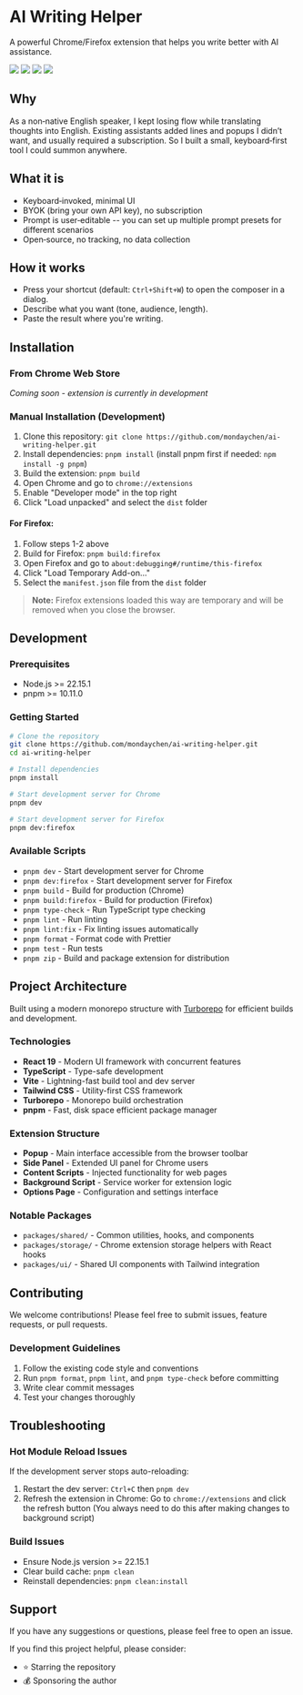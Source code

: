 # AI Writing Helper

A powerful Chrome/Firefox extension that helps you write better with AI assistance.

![](https://img.shields.io/badge/React-61DAFB?style=flat-square&logo=react&logoColor=black)
![](https://img.shields.io/badge/Typescript-3178C6?style=flat-square&logo=typescript&logoColor=white)
![](https://badges.aleen42.com/src/vitejs.svg)
![](https://img.shields.io/badge/Chrome%20Extension-MV3-yellow?style=flat-square&logo=googlechrome)

## Why

As a non‑native English speaker, I kept losing flow while translating thoughts into English. Existing assistants added lines and popups I didn’t want, and usually required a subscription. So I built a small, keyboard‑first tool I could summon anywhere.

## What it is

- Keyboard‑invoked, minimal UI
- BYOK (bring your own API key), no subscription
- Prompt is user‑editable -- you can set up multiple prompt presets for different scenarios
- Open‑source, no tracking, no data collection

## How it works

- Press your shortcut (default: `Ctrl+Shift+W`) to open the composer in a dialog.
- Describe what you want (tone, audience, length).
- Paste the result where you're writing.

## Installation

### From Chrome Web Store
*Coming soon - extension is currently in development*

### Manual Installation (Development)

1. Clone this repository: `git clone https://github.com/mondaychen/ai-writing-helper.git`
2. Install dependencies: `pnpm install` (install pnpm first if needed: `npm install -g pnpm`)
3. Build the extension: `pnpm build`
4. Open Chrome and go to `chrome://extensions`
5. Enable "Developer mode" in the top right
6. Click "Load unpacked" and select the `dist` folder

#### For Firefox:

1. Follow steps 1-2 above
2. Build for Firefox: `pnpm build:firefox`
3. Open Firefox and go to `about:debugging#/runtime/this-firefox`
4. Click "Load Temporary Add-on..."
5. Select the `manifest.json` file from the `dist` folder

> **Note:** Firefox extensions loaded this way are temporary and will be removed when you close the browser.

## Development

### Prerequisites

- Node.js >= 22.15.1
- pnpm >= 10.11.0

### Getting Started

```bash
# Clone the repository
git clone https://github.com/mondaychen/ai-writing-helper.git
cd ai-writing-helper

# Install dependencies
pnpm install

# Start development server for Chrome
pnpm dev

# Start development server for Firefox
pnpm dev:firefox
```

### Available Scripts

- `pnpm dev` - Start development server for Chrome
- `pnpm dev:firefox` - Start development server for Firefox  
- `pnpm build` - Build for production (Chrome)
- `pnpm build:firefox` - Build for production (Firefox)
- `pnpm type-check` - Run TypeScript type checking
- `pnpm lint` - Run linting
- `pnpm lint:fix` - Fix linting issues automatically
- `pnpm format` - Format code with Prettier
- `pnpm test` - Run tests
- `pnpm zip` - Build and package extension for distribution

## Project Architecture

Built using a modern monorepo structure with [Turborepo](https://turbo.build/) for efficient builds and development.

### Technologies

- **React 19** - Modern UI framework with concurrent features
- **TypeScript** - Type-safe development
- **Vite** - Lightning-fast build tool and dev server
- **Tailwind CSS** - Utility-first CSS framework
- **Turborepo** - Monorepo build orchestration
- **pnpm** - Fast, disk space efficient package manager

### Extension Structure

- **Popup** - Main interface accessible from the browser toolbar
- **Side Panel** - Extended UI panel for Chrome users
- **Content Scripts** - Injected functionality for web pages
- **Background Script** - Service worker for extension logic
- **Options Page** - Configuration and settings interface

### Notable Packages

- `packages/shared/` - Common utilities, hooks, and components
- `packages/storage/` - Chrome extension storage helpers with React hooks
- `packages/ui/` - Shared UI components with Tailwind integration

## Contributing

We welcome contributions! Please feel free to submit issues, feature requests, or pull requests.

### Development Guidelines

1. Follow the existing code style and conventions
2. Run `pnpm format`, `pnpm lint`, and `pnpm type-check` before committing
3. Write clear commit messages
4. Test your changes thoroughly

## Troubleshooting

### Hot Module Reload Issues

If the development server stops auto-reloading:

1. Restart the dev server: `Ctrl+C` then `pnpm dev`
2. Refresh the extension in Chrome: Go to `chrome://extensions` and click the refresh button (You always need to do this after making changes to background script)

### Build Issues

- Ensure Node.js version >= 22.15.1
- Clear build cache: `pnpm clean`
- Reinstall dependencies: `pnpm clean:install`

## Support

If you have any suggestions or questions, please feel free to open an issue.

If you find this project helpful, please consider:
- ⭐ Starring the repository
- 💰 Sponsoring the author
